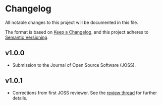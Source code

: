 # Changelog

All notable changes to this project will be documented in this file.

The format is based on [Keep a Changelog](https://keepachangelog.com/en/1.1.0/), 
and this project adheres to [Semantic Versioning](https://semver.org/spec/v2.0.0.html).

## v1.0.0

- Submission to the Journal of Open Source Software (JOSS).

## v1.0.1

- Corrections from first JOSS reviewer. See the [review thread](https://github.com/openjournals/joss-reviews/issues/6356) for further details.